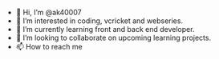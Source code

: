 - 👋 Hi, I’m @ak40007
- 👀 I’m interested in coding, vcricket and webseries.      
- 🌱 I’m currently learning front and back end developer.
- 💞️ I’m looking to collaborate on upcoming learning projects.
- 📫 How to reach me 


<!---
ak40007/ak40007 is a ✨ special ✨ repository because its `README.md` (this file) appears on your GitHub profile.
You can click the Preview link to take a look at your changes.
--->
